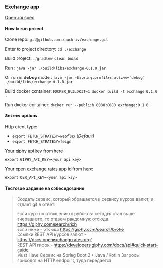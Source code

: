 ### Exchange app

[Open api spec](https://github.com/zhuch-iv/exchange/blob/master/src/main/resources/openapi.yaml)

#### How to run project

Clone repo:
`git@github.com:zhuch-iv/exchange.git`

Enter to project directory:
`cd ./exchange`

Build project:
`./gradlew clean build`

Run :
`java -jar ./build/libs/exchange-0.1.0.jar`

Or run in **debug** mode :
`java -jar -Dspring.profiles.active="debug" ./build/libs/exchange-0.1.0.jar`

Build docker container:
`DOCKER_BUILDKIT=1 docker build -t exchange:0.1.0 .`

Run docker container:
`docker run --publish 8080:8080 exchange:0.1.0`


#### Set env options

Http client type:
- `export FETCH_STRATEGY=webflux` *(Default)*
- `export FETCH_STRATEGY=feign`
  
Your [giphy](https://developers.giphy.com/docs/api#quick-start-guide) api key from [here](https://developers.giphy.com/dashboard/)

`export GIPHY_API_KEY=<your api key>`

Your [open exchange rates](https://docs.openexchangerates.org/) app id from [here](https://openexchangerates.org/account):

`export OER_API_KEY=<your api key>`


#### Тестовое задание на собеседование

> Создать сервис, который обращается к сервису курсов валют, и отдает gif в ответ:
>
> если курс по отношению к рублю за сегодня стал выше вчерашнего, то отдаем рандомную отсюда https://giphy.com/search/rich   
> если ниже - отсюда https://giphy.com/search/broke   
> Ссылки
> REST API курсов валют - https://docs.openexchangerates.org/   
> REST API гифок - https://developers.giphy.com/docs/api#quick-start-guide   
> Must Have
> Сервис на Spring Boot 2 + Java / Kotlin
> Запросы приходят на HTTP endpoint, туда передается
